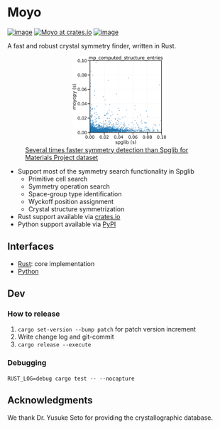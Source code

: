 # Moyo

[![image](https://img.shields.io/pypi/l/moyopy.svg)](https://pypi.python.org/pypi/moyopy)
[![Moyo at crates.io](https://img.shields.io/crates/v/moyo.svg)](https://img.shields.io/crates/v/moyo)
[![image](https://img.shields.io/pypi/v/moyopy.svg)](https://pypi.python.org/pypi/moyopy)

A fast and robust crystal symmetry finder, written in Rust.

<figure>
    <div style="text-align: center">
        <img src="bench/mp/mp.png" width=50%>
    </div>
    <figcaption><a href="bench/mp/analysis.ipynb">Several times faster symmetry detection than Spglib for Materials Project dataset</a></figcaption>
</figure>

- Support most of the symmetry search functionality in Spglib
  - Primitive cell search
  - Symmetry operation search
  - Space-group type identification
  - Wyckoff position assignment
  - Crystal structure symmetrization
- Rust support available via [crates.io](https://crates.io/crates/moyo)
- Python support available via [PyPI](https://pypi.org/project/moyopy/)

## Interfaces

- [Rust](moyo/README.md): core implementation
- [Python](moyopy/README.md)

## Dev

### How to release

1. `cargo set-version --bump patch` for patch version increment
1. Write change log and git-commit
1. `cargo release --execute`

### Debugging

```shell
RUST_LOG=debug cargo test -- --nocapture
```

## Acknowledgments

We thank Dr. Yusuke Seto for providing the crystallographic database.
